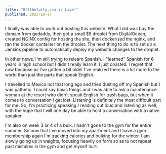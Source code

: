 ```yaml
---
title: "Offthefully.com is Live!"
published: 2023-10-17
---
```

I finally was able to work out hosting this website. What I did was buy the domain from godaddy, then got a small $5 droplet from DigitalOcean, created NGINX config for hosting the site, then dockerized the nginx, and ran the docker container on the droplet. The next thing to do is to set up a Jenkins pipeline to automatically deploy my website changes to the droplet.

In other news, I'm still trying to relearn Spanish. I "learned" Spanish for 6 years in high school but I didn't really learn it, I just coasted. I regret that now because as I've gotten a bit older I've realized there is a lot more to the world than just the parts that speak English.

I travelled to Mexico not that long ago and tried dusting off my Spanish but I was pathetic. I could say basic things and I was able to ask a maintenance woman at the resort who didn't speak English for trash bags, but when it comes to conversation I get lost. Listening is definitely the most difficult part for me. So, I'm practicing speaking / reading out loud and listening as well, with the hope that I will one day be able to hold a conversation with a native speaker.

I'm also on week 3 or 4 of a bulk. I hadn't gone to the gym for the entire summer. So now that I've moved into my apartment and I have a gym membership again I'm tracking calories and bulking for the winter. I am slowly going up in weights, focusing heavily on form so as to not repeat past mistakes in the gym and get myself hurt.